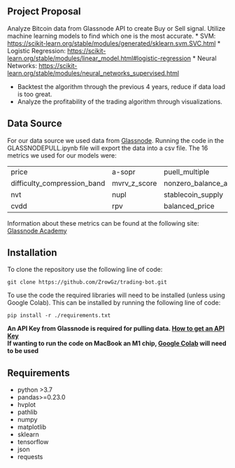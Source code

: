 ## Project Proposal

Analyze Bitcoin data from Glassnode API to create Buy or Sell signal.
Utilize machine learning models to find which one is the most accurate.
    * SVM: https://scikit-learn.org/stable/modules/generated/sklearn.svm.SVC.html
    * Logistic Regression: https://scikit-learn.org/stable/modules/linear_model.html#logistic-regression
    * Neural Networks: https://scikit-learn.org/stable/modules/neural_networks_supervised.html
* Backtest the algorithm through the previous 4 years, reduce if data load is too great.  
* Analyze the profitability of the trading algorithm through visualizations.  

## Data Source
 
 For our data source we used data from [Glassnode](https://studio.glassnode.com/metrics?a=BTC&m=addresses.ActiveCount). Running the code in the GLASSNODEPULL.ipynb file will export the data into a csv file.
 The 16 metrics we used for our models were:
 
|   |  | |  |
| ------------- | ------------- | ------------ | ------------- |
| price  | a-sopr  | puell_multiple  | exchange_netflow  |
| difficulty_compression_band	|mvrv_z_score | nonzero_balance_addresses |	%_utxo_in_profit |
| nvt |	nupl | stablecoin_supply |	rhodl |
|cvdd	| rpv |	balanced_price |	investor_capitalization |

Information about these metrics can be found at the following site: [Glassnode Academy](https://academy.glassnode.com/)

## Installation

To clone the repository use the following line of code:

    git clone https://github.com/ZrowGz/trading-bot.git
To use the code the required libraries will need to be installed (unless using Google Colab). This can be installed by running the following line of code:

    pip install -r ./requirements.txt

**An API Key from Glassnode is required for pulling data. [How to get an API Key](https://docs.glassnode.com/basic-api/api-key)** <br>
**If wanting to run the code on MacBook an M1 chip, [Google Colab](https://research.google.com/colaboratory/) will need to be used**


## Requirements
- python >3.7
- pandas>=0.23.0
- hvplot
- pathlib
- numpy
- matplotlib
- sklearn
- tensorflow
- json
- requests
